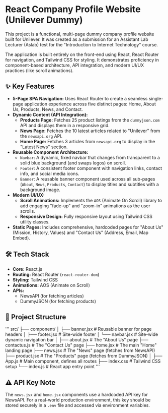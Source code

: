 # React Company Profile Website (Unilever Dummy)

This project is a functional, multi-page dummy company profile website built for Unilever. It was created as a submission for an Assistant Lab Lecturer (Aslab) test for the "Introduction to Internet Technology" course.

The application is built entirely on the front-end using React, React Router for navigation, and Tailwind CSS for styling. It demonstrates proficiency in component-based architecture, API integration, and modern UI/UX practices (like scroll animations).

## ✨ Key Features

* **5-Page SPA Navigation:** Uses React Router to create a seamless single-page application experience across five distinct pages: Home, About Us, Products, News, and Contact.
* **Dynamic Content (API Integration):**
    * **Products Page:** Fetches 25 product listings from the `dummyjson.com` API and displays them in a responsive grid.
    * **News Page:** Fetches the 10 latest articles related to "Unilever" from the `newsapi.org` API.
    * **Home Page:** Fetches 3 articles from `newsapi.org` to display in the "Latest News" section.
* **Reusable Component Architecture:**
    * `Navbar`: A dynamic, fixed navbar that changes from transparent to a solid blue background (and swaps logos) on scroll.
    * `Footer`: A consistent footer component with navigation links, contact info, and social media icons.
    * `Banner`: A reusable banner component used across all sub-pages (`About`, `News`, `Products`, `Contact`) to display titles and subtitles with a background image.
* **Modern UI/UX:**
    * **Scroll Animations:** Implements the `AOS` (Animate On Scroll) library to add engaging "fade-up" and "zoom-in" animations as the user scrolls.
    * **Responsive Design:** Fully responsive layout using Tailwind CSS utility classes.
* **Static Pages:** Includes comprehensive, hardcoded pages for "About Us" (Mission, History, Values) and "Contact Us" (Address, Email, Map Embed).

## 🛠️ Tech Stack

* **Core:** React.js
* **Routing:** React Router (`react-router-dom`)
* **Styling:** Tailwind CSS
* **Animations:** AOS (Animate on Scroll)
* **APIs:**
    * NewsAPI (for fetching articles)
    * DummyJSON (for fetching products)

## 📁 Project Structure

'''
src/ ├── component/ │ ├── banner.jsx # Reusable banner for page headers │ ├── footer.jsx # Site-wide footer │ └── navbar.jsx # Site-wide dynamic navigation bar │ ├── about.jsx # The "About Us" page ├── contactus.js # The "Contact Us" page ├── home.jsx # The main "Home" landing page ├── news.jsx # The "News" page (fetches from NewsAPI) ├── product.jsx # The "Products" page (fetches from DummyJSON) │ ├── App.js # Main component, defines all routes ├── index.css # Tailwind CSS setup └── index.js # React app entry point
'''

## ⚠️ API Key Note

The `news.jsx` and `home.jsx` components use a hardcoded API key for NewsAPI. For a real-world production environment, this key should be stored securely in a `.env` file and accessed via environment variables.
